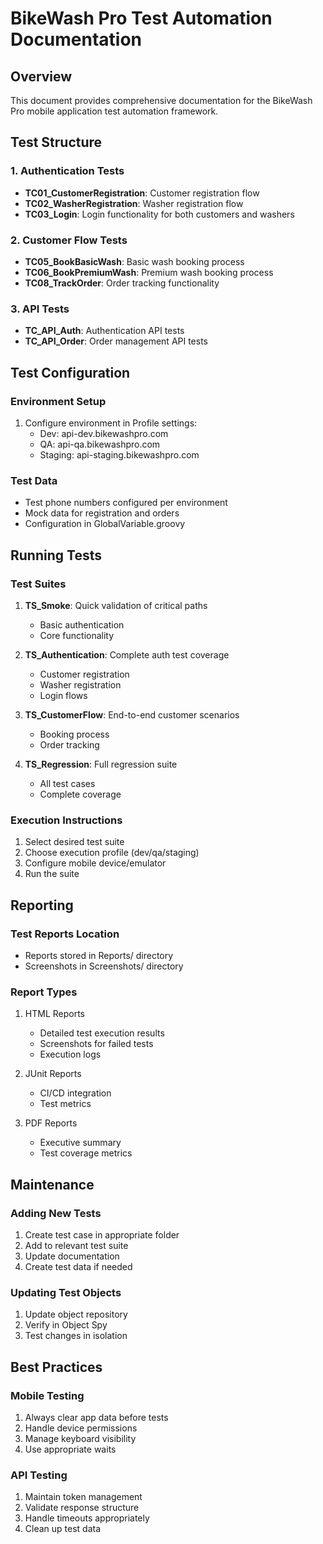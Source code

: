 # BikeWash Pro Test Automation Documentation

## Overview
This document provides comprehensive documentation for the BikeWash Pro mobile application test automation framework.

## Test Structure

### 1. Authentication Tests
- **TC01_CustomerRegistration**: Customer registration flow
- **TC02_WasherRegistration**: Washer registration flow
- **TC03_Login**: Login functionality for both customers and washers

### 2. Customer Flow Tests
- **TC05_BookBasicWash**: Basic wash booking process
- **TC06_BookPremiumWash**: Premium wash booking process
- **TC08_TrackOrder**: Order tracking functionality

### 3. API Tests
- **TC_API_Auth**: Authentication API tests
- **TC_API_Order**: Order management API tests

## Test Configuration

### Environment Setup
1. Configure environment in Profile settings:
   - Dev: api-dev.bikewashpro.com
   - QA: api-qa.bikewashpro.com
   - Staging: api-staging.bikewashpro.com

### Test Data
- Test phone numbers configured per environment
- Mock data for registration and orders
- Configuration in GlobalVariable.groovy

## Running Tests

### Test Suites
1. **TS_Smoke**: Quick validation of critical paths
   - Basic authentication
   - Core functionality

2. **TS_Authentication**: Complete auth test coverage
   - Customer registration
   - Washer registration
   - Login flows

3. **TS_CustomerFlow**: End-to-end customer scenarios
   - Booking process
   - Order tracking

4. **TS_Regression**: Full regression suite
   - All test cases
   - Complete coverage

### Execution Instructions
1. Select desired test suite
2. Choose execution profile (dev/qa/staging)
3. Configure mobile device/emulator
4. Run the suite

## Reporting

### Test Reports Location
- Reports stored in Reports/ directory
- Screenshots in Screenshots/ directory

### Report Types
1. HTML Reports
   - Detailed test execution results
   - Screenshots for failed tests
   - Execution logs

2. JUnit Reports
   - CI/CD integration
   - Test metrics

3. PDF Reports
   - Executive summary
   - Test coverage metrics

## Maintenance

### Adding New Tests
1. Create test case in appropriate folder
2. Add to relevant test suite
3. Update documentation
4. Create test data if needed

### Updating Test Objects
1. Update object repository
2. Verify in Object Spy
3. Test changes in isolation

## Best Practices

### Mobile Testing
1. Always clear app data before tests
2. Handle device permissions
3. Manage keyboard visibility
4. Use appropriate waits

### API Testing
1. Maintain token management
2. Validate response structure
3. Handle timeouts appropriately
4. Clean up test data